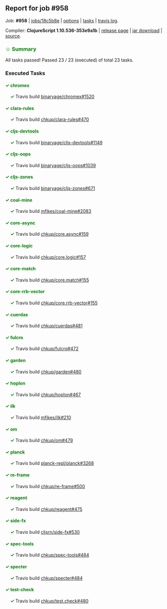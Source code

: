 ## Report for job #958

Job: **#958** | [jobs/18c5b8e](https://github.com/cljs-oss/canary/commit/18c5b8e09626500f3a7bb7d960a1e1bf7dd877d7) | [options](options.edn) | [tasks](tasks.edn) | [travis log](https://travis-ci.org/cljs-oss/canary/builds/541189624).

Compiler: **ClojureScript 1.10.536-353e9a1b** | [release page](https://github.com/cljs-oss/canary/releases/tag/r1.10.536-353e9a1b) | [jar download](https://github.com/cljs-oss/canary/releases/download/r1.10.536-353e9a1b/clojurescript-1.10.536-353e9a1b.jar) | [source](https://github.com/mfikes/clojurescript/commit/353e9a1b94a97881704e7c5d7c9c088a719983b6).

### <b style='color:green'>☺ Summary</b>

All tasks passed! Passed 23 / 23 (executed) of total 23 tasks.

### Executed Tasks

#### <b style='color:green'>&#x2713; chromex</b>
&nbsp;&nbsp;&nbsp;&nbsp;<b style='color:green'>&#x2713;</b> Travis build [binaryage/chromex#1520](https://travis-ci.org/binaryage/chromex/builds/541191575)<br>

#### <b style='color:green'>&#x2713; clara-rules</b>
&nbsp;&nbsp;&nbsp;&nbsp;<b style='color:green'>&#x2713;</b> Travis build [chkup/clara-rules#470](https://travis-ci.org/chkup/clara-rules/builds/541191645)<br>

#### <b style='color:green'>&#x2713; cljs-devtools</b>
&nbsp;&nbsp;&nbsp;&nbsp;<b style='color:green'>&#x2713;</b> Travis build [binaryage/cljs-devtools#1149](https://travis-ci.org/binaryage/cljs-devtools/builds/541191577)<br>

#### <b style='color:green'>&#x2713; cljs-oops</b>
&nbsp;&nbsp;&nbsp;&nbsp;<b style='color:green'>&#x2713;</b> Travis build [binaryage/cljs-oops#1039](https://travis-ci.org/binaryage/cljs-oops/builds/541191712)<br>

#### <b style='color:green'>&#x2713; cljs-zones</b>
&nbsp;&nbsp;&nbsp;&nbsp;<b style='color:green'>&#x2713;</b> Travis build [binaryage/cljs-zones#671](https://travis-ci.org/binaryage/cljs-zones/builds/541191585)<br>

#### <b style='color:green'>&#x2713; coal-mine</b>
&nbsp;&nbsp;&nbsp;&nbsp;<b style='color:green'>&#x2713;</b> Travis build [mfikes/coal-mine#2083](https://travis-ci.org/mfikes/coal-mine/builds/541191587)<br>

#### <b style='color:green'>&#x2713; core-async</b>
&nbsp;&nbsp;&nbsp;&nbsp;<b style='color:green'>&#x2713;</b> Travis build [chkup/core.async#159](https://travis-ci.org/chkup/core.async/builds/541191737)<br>

#### <b style='color:green'>&#x2713; core-logic</b>
&nbsp;&nbsp;&nbsp;&nbsp;<b style='color:green'>&#x2713;</b> Travis build [chkup/core.logic#157](https://travis-ci.org/chkup/core.logic/builds/541191597)<br>

#### <b style='color:green'>&#x2713; core-match</b>
&nbsp;&nbsp;&nbsp;&nbsp;<b style='color:green'>&#x2713;</b> Travis build [chkup/core.match#155](https://travis-ci.org/chkup/core.match/builds/541191782)<br>

#### <b style='color:green'>&#x2713; core-rrb-vector</b>
&nbsp;&nbsp;&nbsp;&nbsp;<b style='color:green'>&#x2713;</b> Travis build [chkup/core.rrb-vector#155](https://travis-ci.org/chkup/core.rrb-vector/builds/541191792)<br>

#### <b style='color:green'>&#x2713; cuerdas</b>
&nbsp;&nbsp;&nbsp;&nbsp;<b style='color:green'>&#x2713;</b> Travis build [chkup/cuerdas#481](https://travis-ci.org/chkup/cuerdas/builds/541191601)<br>

#### <b style='color:green'>&#x2713; fulcro</b>
&nbsp;&nbsp;&nbsp;&nbsp;<b style='color:green'>&#x2713;</b> Travis build [chkup/fulcro#472](https://travis-ci.org/chkup/fulcro/builds/541191608)<br>

#### <b style='color:green'>&#x2713; garden</b>
&nbsp;&nbsp;&nbsp;&nbsp;<b style='color:green'>&#x2713;</b> Travis build [chkup/garden#480](https://travis-ci.org/chkup/garden/builds/541191610)<br>

#### <b style='color:green'>&#x2713; hoplon</b>
&nbsp;&nbsp;&nbsp;&nbsp;<b style='color:green'>&#x2713;</b> Travis build [chkup/hoplon#467](https://travis-ci.org/chkup/hoplon/builds/541191675)<br>

#### <b style='color:green'>&#x2713; ilk</b>
&nbsp;&nbsp;&nbsp;&nbsp;<b style='color:green'>&#x2713;</b> Travis build [mfikes/ilk#210](https://travis-ci.org/mfikes/ilk/builds/541191647)<br>

#### <b style='color:green'>&#x2713; om</b>
&nbsp;&nbsp;&nbsp;&nbsp;<b style='color:green'>&#x2713;</b> Travis build [chkup/om#479](https://travis-ci.org/chkup/om/builds/541191812)<br>

#### <b style='color:green'>&#x2713; planck</b>
&nbsp;&nbsp;&nbsp;&nbsp;<b style='color:green'>&#x2713;</b> Travis build [planck-repl/planck#3268](https://travis-ci.org/planck-repl/planck/builds/541191785)<br>

#### <b style='color:green'>&#x2713; re-frame</b>
&nbsp;&nbsp;&nbsp;&nbsp;<b style='color:green'>&#x2713;</b> Travis build [chkup/re-frame#500](https://travis-ci.org/chkup/re-frame/builds/541191697)<br>

#### <b style='color:green'>&#x2713; reagent</b>
&nbsp;&nbsp;&nbsp;&nbsp;<b style='color:green'>&#x2713;</b> Travis build [chkup/reagent#475](https://travis-ci.org/chkup/reagent/builds/541191738)<br>

#### <b style='color:green'>&#x2713; side-fx</b>
&nbsp;&nbsp;&nbsp;&nbsp;<b style='color:green'>&#x2713;</b> Travis build [cljsrn/side-fx#530](https://travis-ci.org/cljsrn/side-fx/builds/541191761)<br>

#### <b style='color:green'>&#x2713; spec-tools</b>
&nbsp;&nbsp;&nbsp;&nbsp;<b style='color:green'>&#x2713;</b> Travis build [chkup/spec-tools#484](https://travis-ci.org/chkup/spec-tools/builds/541191722)<br>

#### <b style='color:green'>&#x2713; specter</b>
&nbsp;&nbsp;&nbsp;&nbsp;<b style='color:green'>&#x2713;</b> Travis build [chkup/specter#484](https://travis-ci.org/chkup/specter/builds/541191813)<br>

#### <b style='color:green'>&#x2713; test-check</b>
&nbsp;&nbsp;&nbsp;&nbsp;<b style='color:green'>&#x2713;</b> Travis build [chkup/test.check#480](https://travis-ci.org/chkup/test.check/builds/541191806)<br>